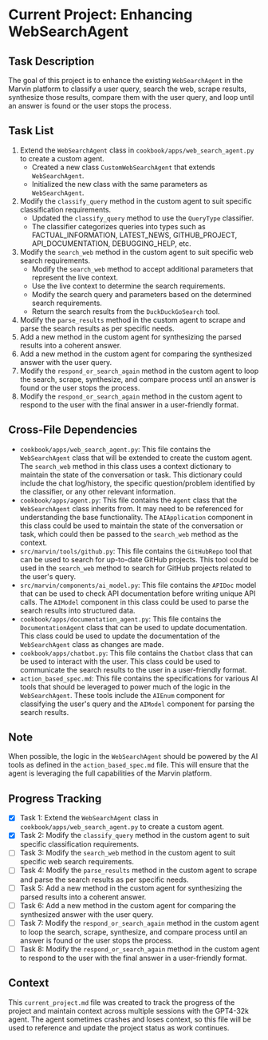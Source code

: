 # Current Project: Enhancing WebSearchAgent

## Task Description
The goal of this project is to enhance the existing `WebSearchAgent` in the Marvin platform to classify a user query, search the web, scrape results, synthesize those results, compare them with the user query, and loop until an answer is found or the user stops the process.

## Task List
1. Extend the `WebSearchAgent` class in `cookbook/apps/web_search_agent.py` to create a custom agent.
    - Created a new class `CustomWebSearchAgent` that extends `WebSearchAgent`.
    - Initialized the new class with the same parameters as `WebSearchAgent`.
2. Modify the `classify_query` method in the custom agent to suit specific classification requirements.
    - Updated the `classify_query` method to use the `QueryType` classifier.
    - The classifier categorizes queries into types such as FACTUAL_INFORMATION, LATEST_NEWS, GITHUB_PROJECT, API_DOCUMENTATION, DEBUGGING_HELP, etc.
3. Modify the `search_web` method in the custom agent to suit specific web search requirements.
    - Modify the `search_web` method to accept additional parameters that represent the live context.
    - Use the live context to determine the search requirements.
    - Modify the search query and parameters based on the determined search requirements.
    - Return the search results from the `DuckDuckGoSearch` tool.
4. Modify the `parse_results` method in the custom agent to scrape and parse the search results as per specific needs.
5. Add a new method in the custom agent for synthesizing the parsed results into a coherent answer.
6. Add a new method in the custom agent for comparing the synthesized answer with the user query.
7. Modify the `respond_or_search_again` method in the custom agent to loop the search, scrape, synthesize, and compare process until an answer is found or the user stops the process.
8. Modify the `respond_or_search_again` method in the custom agent to respond to the user with the final answer in a user-friendly format.

## Cross-File Dependencies
- `cookbook/apps/web_search_agent.py`: This file contains the `WebSearchAgent` class that will be extended to create the custom agent. The `search_web` method in this class uses a context dictionary to maintain the state of the conversation or task. This dictionary could include the chat log/history, the specific question/problem identified by the classifier, or any other relevant information.
- `cookbook/apps/agent.py`: This file contains the `Agent` class that the `WebSearchAgent` class inherits from. It may need to be referenced for understanding the base functionality. The `AIApplication` component in this class could be used to maintain the state of the conversation or task, which could then be passed to the `search_web` method as the context.
- `src/marvin/tools/github.py`: This file contains the `GitHubRepo` tool that can be used to search for up-to-date GitHub projects. This tool could be used in the `search_web` method to search for GitHub projects related to the user's query.
- `src/marvin/components/ai_model.py`: This file contains the `APIDoc` model that can be used to check API documentation before writing unique API calls. The `AIModel` component in this class could be used to parse the search results into structured data.
- `cookbook/apps/documentation_agent.py`: This file contains the `DocumentationAgent` class that can be used to update documentation. This class could be used to update the documentation of the `WebSearchAgent` class as changes are made.
- `cookbook/apps/chatbot.py`: This file contains the `Chatbot` class that can be used to interact with the user. This class could be used to communicate the search results to the user in a user-friendly format.
- `action_based_spec.md`: This file contains the specifications for various AI tools that should be leveraged to power much of the logic in the `WebSearchAgent`. These tools include the `AIEnum` component for classifying the user's query and the `AIModel` component for parsing the search results.

## Note
When possible, the logic in the `WebSearchAgent` should be powered by the AI tools as defined in the `action_based_spec.md` file. This will ensure that the agent is leveraging the full capabilities of the Marvin platform.

## Progress Tracking
- [x] Task 1: Extend the `WebSearchAgent` class in `cookbook/apps/web_search_agent.py` to create a custom agent.
- [x] Task 2: Modify the `classify_query` method in the custom agent to suit specific classification requirements.
- [ ] Task 3: Modify the `search_web` method in the custom agent to suit specific web search requirements.
- [ ] Task 4: Modify the `parse_results` method in the custom agent to scrape and parse the search results as per specific needs.
- [ ] Task 5: Add a new method in the custom agent for synthesizing the parsed results into a coherent answer.
- [ ] Task 6: Add a new method in the custom agent for comparing the synthesized answer with the user query.
- [ ] Task 7: Modify the `respond_or_search_again` method in the custom agent to loop the search, scrape, synthesize, and compare process until an answer is found or the user stops the process.
- [ ] Task 8: Modify the `respond_or_search_again` method in the custom agent to respond to the user with the final answer in a user-friendly format.

## Context
This `current_project.md` file was created to track the progress of the project and maintain context across multiple sessions with the GPT4-32k agent. The agent sometimes crashes and loses context, so this file will be used to reference and update the project status as work continues.
